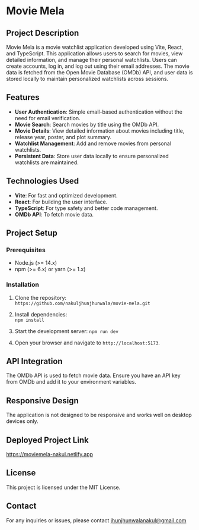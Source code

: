 # Movie Mela

## Project Description

Movie Mela is a movie watchlist application developed using Vite, React, and TypeScript. This application allows users to search for movies, view detailed information, and manage their personal watchlists. Users can create accounts, log in, and log out using their email addresses. The movie data is fetched from the Open Movie Database (OMDb) API, and user data is stored locally to maintain personalized watchlists across sessions.

## Features

-   **User Authentication**: Simple email-based authentication without the need for email verification.
-   **Movie Search**: Search movies by title using the OMDb API.
-   **Movie Details**: View detailed information about movies including title, release year, poster, and plot summary.
-   **Watchlist Management**: Add and remove movies from personal watchlists.
-   **Persistent Data**: Store user data locally to ensure personalized watchlists are maintained.

## Technologies Used

-   **Vite**: For fast and optimized development.
-   **React**: For building the user interface.
-   **TypeScript**: For type safety and better code management.
-   **OMDb API**: To fetch movie data.

## Project Setup

### Prerequisites

-   Node.js (>= 14.x)
-   npm (>= 6.x) or yarn (>= 1.x)

### Installation

1.  Clone the repository:    
    `https://github.com/nakuljhunjhunwala/movie-mela.git` 
    
2.  Install dependencies:    
    `npm install` 
    
3.  Start the development server:
    `npm run dev` 
    
4.  Open your browser and navigate to `http://localhost:5173`.

## API Integration
The OMDb API is used to fetch movie data. Ensure you have an API key from OMDb and add it to your environment variables.

## Responsive Design
The application is not designed to be responsive and works well on desktop devices only.

## Deployed Project Link
https://moviemela-nakul.netlify.app

## License
This project is licensed under the MIT License.

## Contact
For any inquiries or issues, please contact jhunjhunwalanakul@gmail.com

